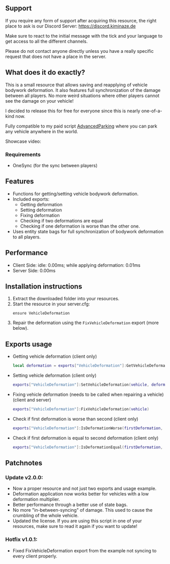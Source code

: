 
## Support

If you require any form of support after acquiring this resource, the right place to ask is our 
Discord Server: https://discord.kiminaze.de

Make sure to react to the initial message with the tick and your language to get access to all 
the different channels.

Please do not contact anyone directly unless you have a really specific request that does not 
have a place in the server.


## What does it do exactly?

This is a small resource that allows saving and reapplying of vehicle bodywork deformation. It also 
features full synchronization of the damage between all players. No more weird situations where 
other players cannot see the damage on your vehicle!

I decided to release this for free for everyone since this is nearly one-of-a-kind now.

Fully compatible to my paid script [AdvancedParking](https://forum.cfx.re/t/release-advancedparking-prevents-despawns/2099582) 
where you can park any vehicle anywhere in the world.

Showcase video:




### Requirements

- OneSync (for the sync between players)


## Features

- Functions for getting/setting vehicle bodywork deformation.
- Included exports:
  - Getting deformation
  - Setting deformation
  - Fixing deformation
  - Checking if two deformations are equal
  - Checking if one deformation is worse than the other one.
- Uses entity state bags for full synchronization of bodywork deformation to all players.


## Performance

- Client Side: idle: 0.00ms; while applying deformation: 0.01ms
- Server Side: 0.00ms


## Installation instructions

1. Extract the downloaded folder into your resources.
2. Start the resource in your server.cfg:
	```
	ensure VehicleDeformation
	```
3. Repair the deformation using the `FixVehicleDeformation` export (more below).


## Exports usage

- Getting vehicle deformation (client only)
	```lua
	local deformation = exports["VehicleDeformation"]:GetVehicleDeformation(vehicle)
	```

- Setting vehicle deformation (client only)
	```lua
	exports["VehicleDeformation"]:SetVehicleDeformation(vehicle, deformation)
	```

- Fixing vehicle deformation (needs to be called when repairing a vehicle) (client and server)
	```lua
	exports["VehicleDeformation"]:FixVehicleDeformation(vehicle)
	```

- Check if first deformation is worse than second (client only)
	```lua
	exports["VehicleDeformation"]:IsDeformationWorse(firstDeformation, secondDeformation)
	```

- Check if first deformation is equal to second deformation (client only)
	```lua
	exports["VehicleDeformation"]:IsDeformationEqual(firstDeformation, secondDeformation)
	```


## Patchnotes

### Update v2.0.0:
- Now a proper resource and not just two exports and usage example.
- Deformation application now works better for vehicles with a low deformation multiplier.
- Better performance through a better use of state bags.
- No more "in-between-syncing" of damage. This used to cause the crumbling of the whole vehicle.
- Updated the license. If you are using this script in one of your resources, make sure to read it 
  again if you want to update!

### Hotfix v1.0.1:
- Fixed FixVehicleDeformation export from the example not syncing to every client properly.
